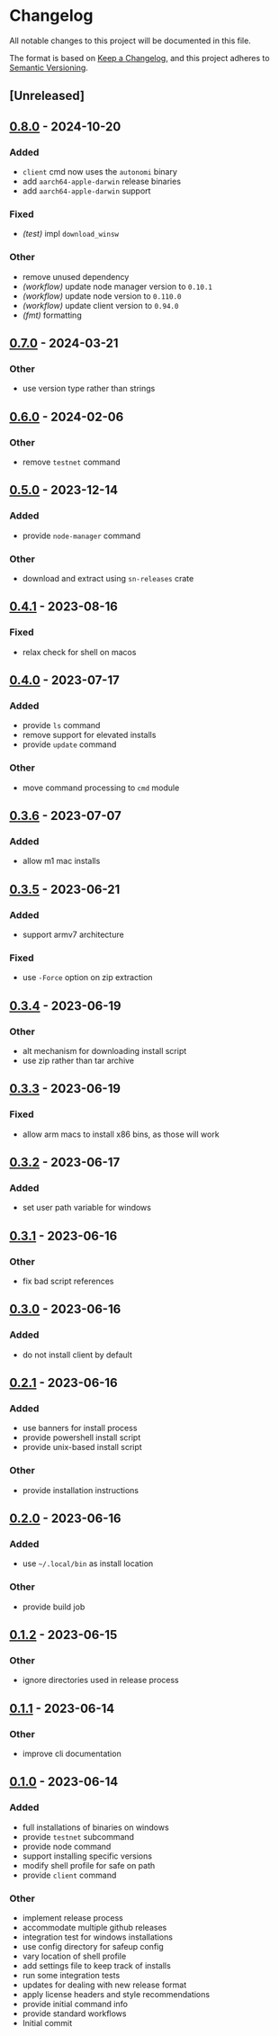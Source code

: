 # Changelog
All notable changes to this project will be documented in this file.

The format is based on [Keep a Changelog](https://keepachangelog.com/en/1.0.0/),
and this project adheres to [Semantic Versioning](https://semver.org/spec/v2.0.0.html).

## [Unreleased]

## [0.8.0](https://github.com/maidsafe/safeup/compare/v0.7.0...v0.8.0) - 2024-10-20

### Added
- `client` cmd now uses the `autonomi` binary
- add `aarch64-apple-darwin` release binaries
- add `aarch64-apple-darwin` support

### Fixed
- *(test)* impl `download_winsw`

### Other
- remove unused dependency
- *(workflow)* update node manager version to `0.10.1`
- *(workflow)* update node version to `0.110.0`
- *(workflow)* update client version to `0.94.0`
- *(fmt)* formatting

## [0.7.0](https://github.com/maidsafe/safeup/compare/v0.6.0...v0.7.0) - 2024-03-21

### Other
- use version type rather than strings

## [0.6.0](https://github.com/maidsafe/safeup/compare/v0.5.0...v0.6.0) - 2024-02-06

### Other
- remove `testnet` command

## [0.5.0](https://github.com/maidsafe/safeup/compare/v0.4.1...v0.5.0) - 2023-12-14

### Added
- provide `node-manager` command

### Other
- download and extract using `sn-releases` crate

## [0.4.1](https://github.com/maidsafe/safeup/compare/v0.4.0...v0.4.1) - 2023-08-16

### Fixed
- relax check for shell on macos

## [0.4.0](https://github.com/maidsafe/safeup/compare/v0.3.6...v0.4.0) - 2023-07-17

### Added
- provide `ls` command
- remove support for elevated installs
- provide `update` command

### Other
- move command processing to `cmd` module

## [0.3.6](https://github.com/maidsafe/safeup/compare/v0.3.5...v0.3.6) - 2023-07-07

### Added
- allow m1 mac installs

## [0.3.5](https://github.com/maidsafe/safeup/compare/v0.3.4...v0.3.5) - 2023-06-21

### Added
- support armv7 architecture

### Fixed
- use `-Force` option on zip extraction

## [0.3.4](https://github.com/maidsafe/safeup/compare/v0.3.3...v0.3.4) - 2023-06-19

### Other
- alt mechanism for downloading install script
- use zip rather than tar archive

## [0.3.3](https://github.com/maidsafe/safeup/compare/v0.3.2...v0.3.3) - 2023-06-19

### Fixed
- allow arm macs to install x86 bins, as those will work

## [0.3.2](https://github.com/maidsafe/safeup/compare/v0.3.1...v0.3.2) - 2023-06-17

### Added
- set user path variable for windows

## [0.3.1](https://github.com/maidsafe/safeup/compare/v0.3.0...v0.3.1) - 2023-06-16

### Other
- fix bad script references

## [0.3.0](https://github.com/maidsafe/safeup/compare/v0.2.1...v0.3.0) - 2023-06-16

### Added
- do not install client by default

## [0.2.1](https://github.com/maidsafe/safeup/compare/v0.2.0...v0.2.1) - 2023-06-16

### Added
- use banners for install process
- provide powershell install script
- provide unix-based install script

### Other
- provide installation instructions

## [0.2.0](https://github.com/maidsafe/safeup/compare/v0.1.2...v0.2.0) - 2023-06-16

### Added
- use `~/.local/bin` as install location

### Other
- provide build job

## [0.1.2](https://github.com/maidsafe/safeup/compare/v0.1.1...v0.1.2) - 2023-06-15

### Other
- ignore directories used in release process

## [0.1.1](https://github.com/maidsafe/safeup/compare/v0.1.0...v0.1.1) - 2023-06-14

### Other
- improve cli documentation

## [0.1.0](https://github.com/jacderida/safeup/releases/tag/v0.1.0) - 2023-06-14

### Added
- full installations of binaries on windows
- provide `testnet` subcommand
- provide node command
- support installing specific versions
- modify shell profile for safe on path
- provide `client` command

### Other
- implement release process
- accommodate multiple github releases
- integration test for windows installations
- use config directory for safeup config
- vary location of shell profile
- add settings file to keep track of installs
- run some integration tests
- updates for dealing with new release format
- apply license headers and style recommendations
- provide initial command info
- provide standard workflows
- Initial commit
